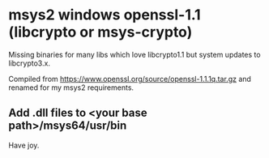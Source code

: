 # msys2 windows openssl-1.1 (libcrypto or msys-crypto)

Missing binaries for many libs which love libcrypto1.1 but system updates to libcrypto3.x.

Compiled from https://www.openssl.org/source/openssl-1.1.1q.tar.gz and renamed for my msys2 requirements.

## Add .dll files to \<your base path\>/msys64/usr/bin

Have joy.

